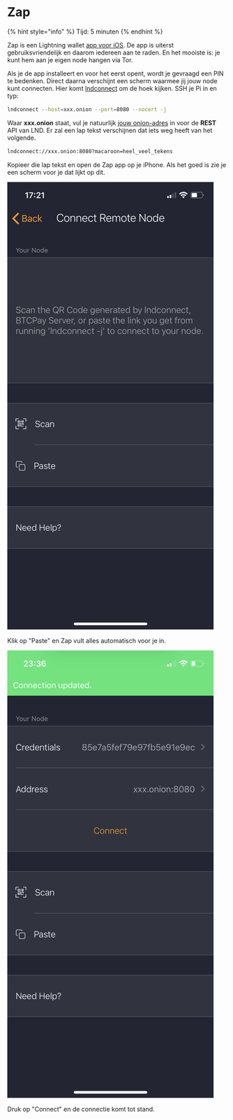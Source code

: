 # Zap

{% hint style="info" %}
Tijd: 5 minuten
{% endhint %}

Zap is een Lightning wallet [app voor iOS](https://apps.apple.com/nl/app/zap-bitcoin-lightning-wallet/id1406311960). De app is uiterst gebruiksvriendelijk en daarom iedereen aan te raden. En het mooiste is: je kunt hem aan je eigen node hangen via Tor.

Als je de app installeert en voor het eerst opent, wordt je gevraagd een PIN te bedenken. Direct daarna verschijnt een scherm waarmee jij jouw node kunt connecten. Hier komt [lndconnect](https://node.bitdeal.nl/lightning-extensies/lnd-connect) om de hoek kijken. SSH je Pi in en typ:

```bash
lndconnect --host=xxx.onion --port=8080 --nocert -j
```

Waar **xxx.onion** staat, vul je natuurlijk [jouw onion-adres](https://node.bitdeal.nl/lightning/tor-aanpassen#onion-adressen) in voor de **REST** API van LND. Er zal een lap tekst verschijnen dat iets weg heeft van het volgende.

```bash
lndconnect://xxx.onion:8080?macaroon=heel_veel_tekens
```

Kopieer die lap tekst en open de Zap app op je iPhone. Als het goed is zie je een scherm voor je dat lijkt op dit.

![Zap app connectie scherm](../.gitbook/assets/img_0163.png)

Klik op "Paste" en Zap vult alles automatisch voor je in.

![Alles wordt automatisch ingevuld](../.gitbook/assets/img_4ea8cbfa09b2-1.jpeg)

Druk op "Connect" en de connectie komt tot stand.
